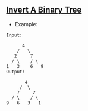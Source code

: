 ## [Invert A Binary Tree](https://leetcode.com/problems/invert-binary-tree/)

- Example:

```
Input:

      4
    /   \ 
   2     7
  / \    / \
1   3    6   9
Output:

       4
     /  \
    7     2
  / \    / \
9   6   3   1
```
